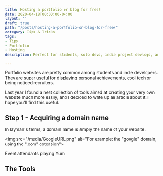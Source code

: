 ```yaml
---
title: Hosting a portfolio or blog for free!
date: 2020-04-18T00:00:00-04:00
layout: ''
draft: true
path: "/posts/hosting-a-portfolio-or-blog-for-free/"
category: Tips & Tricks
tags:
- Tips
- Portfolio
- Hosting
description: Perfect for students, solo devs, indie project devlogs, and more.

---
```

Portfolio websites are pretty common among students and indie developers. They are super useful for displaying personal achievements, cool tech or being noticed recruiters.

Last year I found a neat collection of tools aimed at creating your very own website much more easily, and I decided to write up an article about it. I hope you'll find this useful.

## Step 1 - Acquiring a domain name

In layman's terms, a domain name is simply the name of your website.

<img src="/media/GoogleURL.png" alt="For example: the "google" domain, using the ".com" extension"> <figcaption> Event attendants playing Yumi </figcaption>

## The Tools